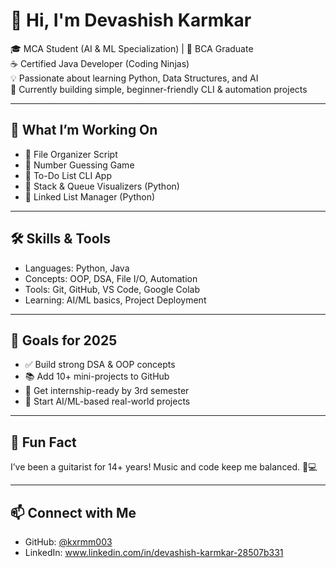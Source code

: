 # 👋 Hi, I'm Devashish Karmkar

🎓 MCA Student (AI & ML Specialization) | 📘 BCA Graduate  
☕ Certified Java Developer (Coding Ninjas)  
💡 Passionate about learning Python, Data Structures, and AI  
🎯 Currently building simple, beginner-friendly CLI & automation projects

---

## 🚀 What I’m Working On

- 📂 File Organizer Script  
- 🎲 Number Guessing Game  
- 📝 To-Do List CLI App  
- 🔢 Stack & Queue Visualizers (Python)  
- 🔗 Linked List Manager (Python)

---

## 🛠️ Skills & Tools

- Languages: Python, Java  
- Concepts: OOP, DSA, File I/O, Automation  
- Tools: Git, GitHub, VS Code, Google Colab  
- Learning: AI/ML basics, Project Deployment

---

## 📌 Goals for 2025

- ✅ Build strong DSA & OOP concepts  
- 📚 Add 10+ mini-projects to GitHub  
- 💼 Get internship-ready by 3rd semester  
- 🌱 Start AI/ML-based real-world projects

---

## 🎸 Fun Fact

I’ve been a guitarist for 14+ years! Music and code keep me balanced. 🎵💻

---

## 📫 Connect with Me

- GitHub: [@kxrmm003](https://github.com/kxrmm003)  
- LinkedIn: www.linkedin.com/in/devashish-karmkar-28507b331
